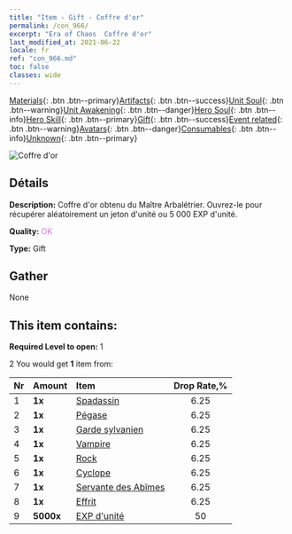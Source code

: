 ```yaml
---
title: "Item - Gift - Coffre d'or"
permalink: /con_966/
excerpt: "Era of Chaos  Coffre d'or"
last_modified_at: 2021-06-22
locale: fr
ref: "con_966.md"
toc: false
classes: wide
---
```

 [Materials](/ItemsFR/){: .btn .btn--primary}[Artifacts](/ItemsFR/Artifacts/){: .btn .btn--success}[Unit Soul](/ItemsFR/UnitSoul/){: .btn .btn--warning}[Unit Awakening](/ItemsFR/UnitAwakening/){: .btn .btn--danger}[Hero Soul](/ItemsFR/HeroSoul/){: .btn .btn--info}[Hero Skill](/ItemsFR/HeroSkill/){: .btn .btn--primary}[Gift](/ItemsFR/Gift/){: .btn .btn--success}[Event related](/ItemsFR/Events/){: .btn .btn--warning}[Avatars](/ItemsFR/Avatars/){: .btn .btn--danger}[Consumables](/ItemsFR/Consumables/){: .btn .btn--info}[Unknown](/ItemsFR/Unknown/){: .btn .btn--primary}

 ![Coffre d'or](/images/t/i_50003.png)

## Détails
 **Description:** Coffre d'or obtenu du Maître Arbalétrier. Ouvrez-le pour récupérer aléatoirement un jeton d'unité ou 5 000 EXP d'unité.

 **Quality:** <span style="color: #DA70D6">OK</span>

 **Type:** Gift

## Gather

  None

## This item contains:

 **Required Level to open:** 1

 2 You would get **1** item  from:

  | Nr | Amount |     Item    | Drop Rate,% |
  |:---|:-------|:------------|:---------:|
  | 1 |  **1x** | [Spadassin](/ItemsFR/unt_193/) | 6.25 | 
  | 2 |  **1x** | [Pégase](/ItemsFR/unt_202/) | 6.25 | 
  | 3 |  **1x** | [Garde sylvanien](/ItemsFR/unt_203/) | 6.25 | 
  | 4 |  **1x** | [Vampire](/ItemsFR/unt_211/) | 6.25 | 
  | 5 |  **1x** | [Rock](/ItemsFR/unt_221/) | 6.25 | 
  | 6 |  **1x** | [Cyclope](/ItemsFR/unt_222/) | 6.25 | 
  | 7 |  **1x** | [Servante des Abîmes](/ItemsFR/unt_230/) | 6.25 | 
  | 8 |  **1x** | [Effrit](/ItemsFR/unt_231/) | 6.25 | 
  | 9 |  **5000x** | [EXP d'unité](/ItemsFR/con_902/) | 50 | 
